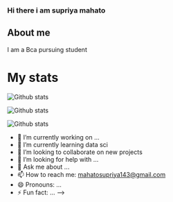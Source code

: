 ### Hi there i am supriya mahato

## About me
I am a Bca pursuing student 

# My stats

![Github stats](https://github-readme-streak-stats.herokuapp.com/?user=supriyaaaaaaaaaaaaaa)

![Github stats](https://github-readme-stats.vercel.app/api/top-langs/?username=supriyaaaaaaaaaaaaaaa)

![Github stats](https://github-readme-stats.vercel.app/api?username=supriyaaaaaaaaaaaaaa)

- 🔭 I’m currently working on ...
- 🌱 I’m currently learning data sci
- 👯 I’m looking to collaborate on new projects
- 🤔 I’m looking for help with ...
- 💬 Ask me about ...
- 📫 How to reach me: mahatosupriya143@gmail.com
- 😄 Pronouns: ...
- ⚡ Fun fact: ...
-->
<!--
**supriyaaaaaaaaaaaaaa/supriyaaaaaaaaaaaaaa** is a ✨ _special_ ✨ repository because its `README.md` (this file) appears on your GitHub profile.

Here are some ideas to get you started:


